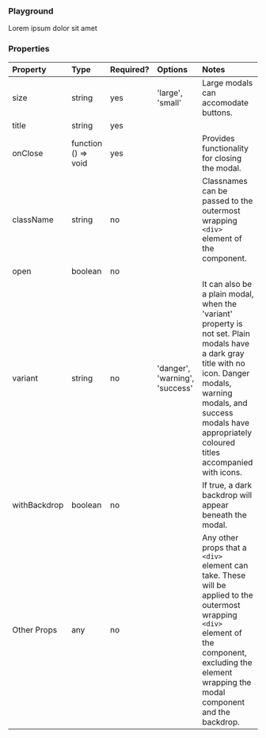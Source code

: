<Anchor idToScrollTo="playground"><h3>Playground</h3></Anchor>

<Playground>
    <Modal>Lorem ipsum dolor sit amet</Modal>
</Playground>

<Anchor idToScrollTo="properties"><h3>Properties</h3></Anchor>

| Property     | Type                | Required? | Options                        | Notes                                                                                                                                                                                                                                |
| :----------- | :------------------ | :-------- | :----------------------------- | :----------------------------------------------------------------------------------------------------------------------------------------------------------------------------------------------------------------------------------- |
| size         | string              | yes       | 'large', 'small'               | Large modals can accomodate buttons.                                                                                                                                                                                                 |
| title        | string              | yes       |                                |                                                                                                                                                                                                                                      |
| onClose      | function () => void | yes       |                                | Provides functionality for closing the modal.                                                                                                                                                                                        |
| className    | string              | no        |                                | Classnames can be passed to the outermost wrapping `<div>` element of the component.                                                                                                                                                 |
| open         | boolean             | no        |                                |                                                                                                                                                                                                                                      |
| variant      | string              | no        | 'danger', 'warning', 'success' | It can also be a plain modal, when the 'variant' property is not set. Plain modals have a dark gray title with no icon. Danger modals, warning modals, and success modals have appropriately coloured titles accompanied with icons. |
| withBackdrop | boolean             | no        |                                | If true, a dark backdrop will appear beneath the modal.                                                                                                                                                                              |
| Other Props  | any                 | no        |                                | Any other props that a `<div>` element can take. These will be applied to the outermost wrapping `<div>` element of the component, excluding the element wrapping the modal component and the backdrop.                              |

